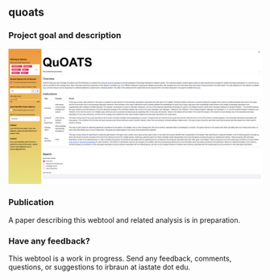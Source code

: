 ## quoats

### Project goal and description

![](images/screenshot.png)



### Publication
A paper describing this webtool and related analysis is in preparation.


### Have any feedback?
This webtool is a work in progress. Send any feedback, comments, questions, or suggestions to irbraun at iastate dot edu.
